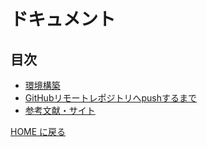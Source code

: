 # ドキュメント

## 目次

- [環境構築](./env/README.md)
- [GitHubリモートレポジトリへpushするまで](./git/README.md)
- [参考文献・サイト](./ref/README.md)

[HOME に戻る](../README.md)

